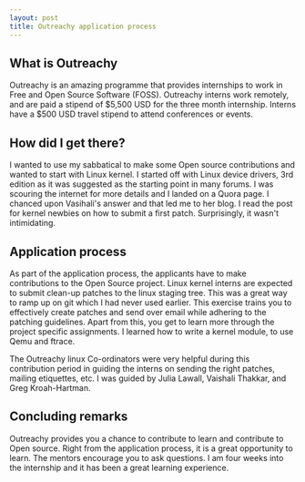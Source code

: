 ```yaml
---
layout: post
title: Outreachy application process
---
```

## What is Outreachy 
Outreachy is an amazing programme that provides internships to work in Free and Open Source Software (FOSS).  Outreachy interns work remotely, and are paid a stipend of $5,500 USD for the three month internship. Interns have a $500 USD travel stipend to attend conferences or events.

## How did I get there?
I wanted to use my sabbatical to make some Open source contributions and wanted to start with Linux kernel.  I started off with Linux device drivers, 3rd edition as it was suggested as the starting point in many forums. I was scouring the internet for more details and I landed on a Quora page. I chanced upon Vasihali's answer and that led me to her blog. I read the post for kernel newbies on how to submit a first patch. Surprisingly, it wasn't intimidating.

## Application process

As part of the application process, the applicants have to make contributions to the Open Source project. Linux kernel interns are expected to submit clean-up patches to the linux staging tree. This was a great way to ramp up on git which I had never used earlier. This exercise trains you to effectively create patches and send over email while adhering to the patching guidelines. Apart from this, you get to learn more through the project specific assignments. I learned how to write a kernel module, to use Qemu and ftrace.

The Outreachy linux Co-ordinators were very helpful during this contribution period in guiding the interns on sending the right patches, mailing etiquettes, etc. I was guided by Julia Lawall, Vaishali Thakkar, and Greg Kroah-Hartman.

## Concluding remarks
Outreachy provides you a chance to contribute to learn and contribute to Open source. Right from the application process, it is a great opportunity to learn. The mentors encourage you to ask questions. I am four weeks into the internship and it has been a great learning experience. 

